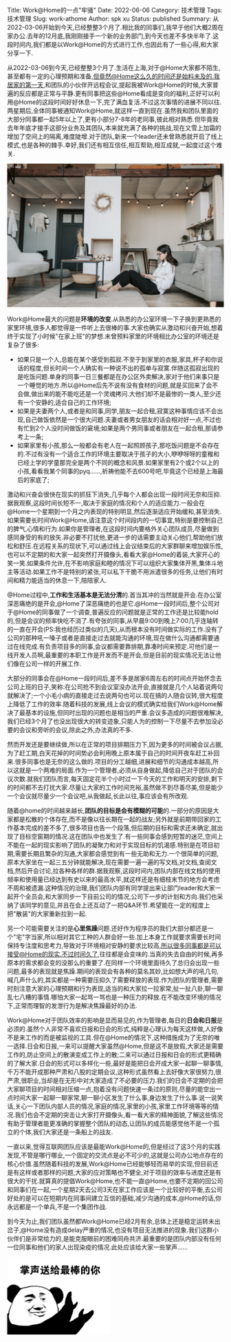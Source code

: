 Title: Work@Home的一点"牢骚"
Date: 2022-06-06
Category: 技术管理
Tags: 技术管理
Slug: work-athome
Author: spk xu
Status: published
Summary: 从2022-03-06开始到今天,已经整整3个月了.相比我的同事们,我早于他们大概2周在家办公.去年的12月底,我刚刚接手一个新的业务部门,到今天也差不多快半年了.这段时间内,我们都是以Work@Home的方式进行工作,也因此有了一些心得,和大家分享一下.

从2022-03-06到今天,已经整整3个月了.生活在上海,对于@Home大家都不陌生,甚至都有一定的心理预期和准备,但竟然@Home这么久的时间还是始料未及的.我居家的第一天,和团队的小伙伴开远程会议,提起我被Work@Home的时候,大家普遍的反应都是正常与平静.更有同事把这些@Home看成是变向的福利,正好可以利用@Home的这段时间好好休息一下,完了满血复活.不过这次事情的进展不同以往.两星期后,全体同事被通知Work@Home,就这样一直到现在.虽然我和团队里面的大部分同事都一起5年以上了,更有小部分7-8年的老同事,彼此相对熟悉.但毕竟我去年年底才接手这部分业务及其团队,本来就充满了各种的挑战,现在又雪上加霜的增加了空间上的隔离,难度陡增.对于团队,新来一个leader还未曾熟悉就开启了线上模式,也是各种的棘手.幸好,我们还有相互信任,相互帮助,相互成就,一起度过这个难关.

![Work@Home](./attach/workathome.png)

Work@Home最大的问题是**环境的改变**.从熟悉的办公室环境一下子换到更熟悉的家里环境,很多人都觉得是一件听上去很棒的事.大家也确实从激动和兴奋开始,想着终于实现了小时候"在家上班"的梦想.未曾预料家里的环境相比办公室的环境还是复杂了很多:

 - 如果只是一个人,总能在某个感受到孤寂.不至于到家里的衣服,家具,杯子和你说话的程度,但长时间一个人确实有一种说不出的孤单与寂寞.伴随这孤寂出现的是吃饭问题.单身的同事一日三餐都是在办公区外卖解决,家对于他们来事只是一个睡觉的地方.所以@Home后先不说有没有食材的问题,就是买回来了会不会做,做出来的能不能吃还是一个灵魂拷问.大他们却不是最惨的一类人,至少还有一个安静的,适合自己的工作环境;
 - 如果是夫妻两个人,或者是和同事,同学,朋友一起合租,寂寞这种事情应该不会出现,自己做饭依然是一个很大问题.夫妻或者男女朋友的话会相对好一点,不过也有忙到2个人没时间做饭的窘境;如果是两个男同事或者朋友在一起合租,那请参考上一条;
 - 如果家里有小孩,那么一般都会有老人在一起照顾孩子,那吃饭问题是不会存在的.不过有没有一个适合工作的环境主要取决于孩子的大小,咿咿呀呀的童稚和已经上学的学童那完全是两个不同的概念和风景.如果家里有2个或2个以上的小孩,看看我某个同事的pyq......,祈祷他能不去600号吧,毕竟这个已经是上海最后的家底了;
 
 激动和兴奋会很快在现实的抓狂下消失,几乎每个人都会出现一段时间无奈和压抑.据我观察,这段时间长短不一,取决于家庭的情况和个人的适应能力.一般会在@Home一个星期到一个月之内表现的特别明显,然后逐渐适应开始缓和,甚至消失.如果需要长时间Work@Home,请注意这个时间段内的一切事宜,特别是要控制自己的脾气,心情和行为.如果你是管理者,在这段时间内要格外关心团队成员,尽量做到感同身受的有的放矢.非必要不打扰他,更进一步的话需要主动关心他们,帮助他们放松和舒压.在远程关系的现状下,可以通过线上会议结束后的大家群聊来增加娱乐性,也可以不定期的和大家一起突然打开摄像头,看看大家@Home的着装,大家开心的笑一笑.如果条件允许,在不影响家庭和睦的情况下可以组织大家集体开黑,集体斗地主等活动.如果工作不是特别的紧张,可以私下干脆不用派遣很多的任务,让他们有时间和精力能适当的休息一下,陪陪家人.

@Home过程中,**工作和生活基本是无法分清**的.首当其冲的当然就是开会.在办公室深恶痛绝的是开会,@Home了深恶痛绝的也是它.@Home一段时间后,整个公司对于@Home的同事做了一个调查,普遍反应的问题就是正常的工作还是比较能hold的,但是会议的频率快吃不消了.有夸张的同事,从早晨9:00到晚上7:00几乎连轴转的一直在开会(PS:我也经历过类似的几天),从而根本没有时间做实际的工作.没有了公司的那种吼一嗓子或者是直接走过去就能沟通的环境,现在做什么沟通都需要通过在线完成.有负责项目多的同事,会议都需要靠排期,靠凑时间来预定.可他们是一线开发人员啊,最重要的本职工作是开发而不是开会,但是目前的现实情况无法让他们像在公司一样的开展工作.

大部分的同事会在@Home一段时间后,差不多是居家6周左右的时间点开始怀念去公司上班的日子,笑称:在公司抢不到会议室没办法开会,直接就是几个人站着说两句就解决了;一个小毛小病的直接走过去说两句也可以.现在搞的人随会议转,很大程度上降低了工作的效率.随着科技的发展,线上会议的模式确实给我们Work@Home解决了最基本的设施,但同时出现的问题也是相当的严重.会议多造成的问题很难解决,我们已经3个月了也没出现很大的转变迹象,只能人为的控制一下尽量不去参加没必要的会议和旁听的会议,除此之外,办法真的不多.

然而开发还是要继续做,所以在正常的项目排期压力下,因为更多的时间被会议占据,为了赶工期,白天花掉的时间势必会利用晚上原本属于自己的时间开夜车赶工补回来.很多同事也是无奈的这么做的.项目的分工越细,进展和细节的沟通成本越高,所以这就是一个两难的局面.作为一个管理者,必须从自身做起,降低自己对于团队的会议次数.就我们团队而言,每天固定花半个小时过一下今天的工作和明天的安排,剩下的时间都不去打扰大家.尽量让大家的工作时间充裕,虽然做不到尽善尽美,但是能少一个会议就尽量少一个会议吧,从我做起,长此以往,事应该会有所改观.

随着@home的时间越来越长,**团队的目标是会有模糊的可能**的.一部分的原因是大家都是松散的个体存在,而不是像以往长期在一起的战友;另外就是前期带回家的工作基本完成的差不多了,很多项目也告一个段落,但后期的目标和需求还未确定,就出现了目标空窗期的情况.这在团队中也发生了.有一些同事会感到短暂的迷茫,空间上不能在一起的现实影响了团队的凝聚力和对于实现目标的饥渴感.特别是在项目初期,需要长期且繁杂的沟通,大家都会感觉到有一些无助和无力.一个很简单的问题,原本大家坐在一起三五分钟就能解决,现在需要一遍一遍的写文档,对文档,查阅文档,然后开会讨论,拉各种各样的群.据我观察,这段时间内,团队内部在线文档的使用频率和使用量已经达到有史以来的最高水平,就这样还是有细枝末节的地方会考虑不周和被遗漏.这种情况的治理,我们团队内部有同学提出来让部门leader和大家一起开个全员会,和大家同步一下目前公司的情况,公司下一步的计划和方向.我们也采纳了该同学的意见,并且在会上还互动了一把Q&A环节.希望能在一定的程度上把"散装"的大家重新拉到一起.

另一个可能需要关注的是**心里焦躁**问题.还好作为程序员的我们大部分都还是一个"宅"字当家,所以相对其它工种的人群会好一些.加上本身工作就要求需要长时间保持专注度和思考力,导致对于环境相对安静的要求比较高,所以很多同事都是可以接受@Home的现实.不过时间久了,往往都是会变味的.当真的失去自由的时候,再多原本的需求都会变的没那么的重要了.在同样一个环境里面待久了总归会出现一些问题,最多的表现就是焦躁.期间的表现会有各种的莫名其妙,比如想大声的吼几句,喊几声什么的,其实都是一种需要压抑久了需要释放的表现.作为团队的管理者,需要时刻注意大家的心理预期和行为表现,适当的和大家拉一拉家常,扯一扯八卦,聊一聊乱七八糟的事情.哪怕大家一起骂一骂也是一种压力的释放.在不能改变环境的情况下,正常而理智的发泄行为是解决焦躁最好的办法.

Work@Home对于团队效率的影响是显而易见的,作为管理者,每日的**日会和日报**是必须的.虽然个人非常不喜欢日报和日会的形式,纯粹是心理认为每天这样做,人好像不是来工作的而是被监视的工具.但在@Home的情况下,这种措施成为了无奈的唯一选择.日会和日报,一来可以提醒大家虽然@Home,但是这不是放假,大家还是需要工作的,防止空间上的散演变成工作上的散;二来可以通过日报和日会的形式更精确的了解大家.日会的形式可以多样化一些,最好是能把日会开成大家一起聊一聊事情,千万不能开成那种严肃和八股的定期会议,这种形式虽然看上去好像大家很努力,很严肃,很职业,当却是在无形中对大家造成了不必要的压力.我们的日会不定期的会把大家聊项目的时间相对压缩一点,抱着没有问题快速一条过的原则,尽量的能空出一点时间大家一起聊一聊家常,聊一聊小区发生了什么事,身边发生了什么事.说一说笑话,关心一下团队内部人员的情况,家庭的情况,家里的小孩,家里工作环境等等的情况.我们也会不定期的突击让大家打开摄像头,看一看大家的精神面貌,了解这些情况有助于管理者能更准确的掌握整个团队的动态,让团队的成员能感觉他不是一个孤立的个体,我们大家还是一条船上的战友.

一直以来,觉得互联网团队应该是最能Work@Home的,但是经过了这3个月的实践发现,不管是哪行哪业,一个固定的交流点是必不可少的,这就是公司办公地点存在的核心价值.虽然随着科技的发展,Work@Home已经能够轻而易举的实现,但目前还是有这样或者那样的问题,大家的应对策略也不健全,对于项目的效率与进度还是有很大的干扰.就算真的提倡Work@Home,也不能一直@Home,也要不定期的回公司和同事们在一起,一个星期2天去公司3天在家工作应该是一个比较好的平衡,去公司好处的是可以在短期内在同事间建立互信的基础,减少沟通的成本,@Home的话,你永远都是一个单兵,不是一个集团作战.

到今天为止,我们团队虽然都Work@Home已经2月有余,总体上还是稳定运转未出岔子,@Home没有造成delay严重的情况,也没有项目无法推进的现象.我们这群小伙伴们是非常给力的,是能克服眼前的困难同舟共济.最重要的是团队内部没有任何一位同事和他们的家人出现染疫的情况.此处应该给大家一些掌声......

![掌声](./attach/zs.gif "94geek.com -> 掌声送给最棒的你")

